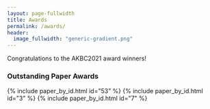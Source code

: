 ```yaml
---
layout: page-fullwidth
title: Awards
permalink: /awards/
header:
  image_fullwidth: "generic-gradient.png"
---
```


Congratulations to the AKBC2021 award winners!


### Outstanding Paper Awards

{% include paper_by_id.html id="53" %}
{% include paper_by_id.html id="3" %}
{% include paper_by_id.html id="7" %}
